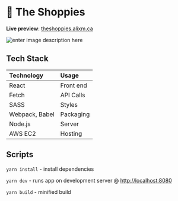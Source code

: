 #   🎉 The Shoppies 

**Live preview**: [theshoppies.alixm.ca](https://theshoppies.alixm.ca)

![enter image description here](https://i.ibb.co/3hQxWHP/Screenshot-from-2021-01-18-01-19-37.png)

## Tech Stack
|Technology | Usage     |
|:--|:--|
|React   | Front end  
|Fetch   | API Calls
|SASS	 | Styles
|Webpack, Babel | Packaging
|Node.js | Server
|AWS EC2 | Hosting

## Scripts

`yarn install` - install dependencies

`yarn dev` - runs app on development server @  [http://localhost:8080](http://localhost:8080)

`yarn build` - minified build
